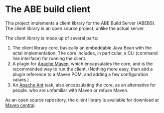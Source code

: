 # The ABE build client

This project implements a client library for the ABE Build Server (ABEBS). The client library is an open source project, unlike the actual server.

The client library is made up of several parts:

1. The client library core, basically an embeddable Java Bean with the actal implementation.
   The core includes, in particular, a CLI (command line interface) for running the client.
2. A plugin for [Apache Maven](https://maven.apache.org), which encapsulates the core, and is the recommended way to run the client.
   (Nothing more easy, than add a plugin reference to a Maven POM, and adding a few configuration values.)
3. An [Apache Ant](https://ant.apache.org) task, also encapsulating the core, as an alternative for people. who are unfamiliar with
   Maven or refuse Maven.

As an open source repository, the client library is available for download at [Maven central](https://search.maven.org?q=abebc).
